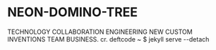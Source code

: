 # NEON-DOMINO-TREE
TECHNOLOGY COLLABORATION ENGINEERING NEW CUSTOM INVENTIONS TEAM BUSINESS. cr.
deftcode ~ $ jekyll serve --detach
